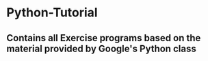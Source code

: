 # Python-Tutorial
## Contains all Exercise programs based on the material provided by Google's Python class
